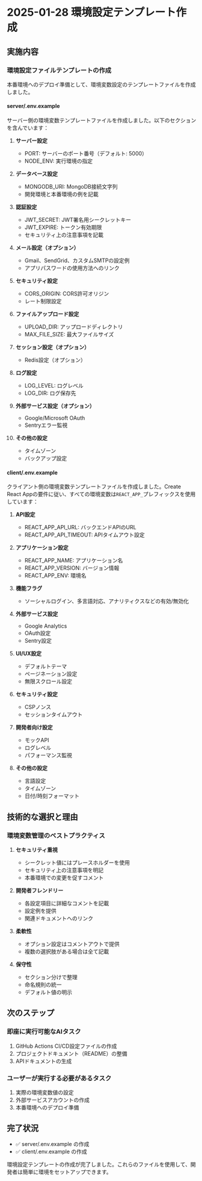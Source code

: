 # 2025-01-28 環境設定テンプレート作成

## 実施内容

### 環境設定ファイルテンプレートの作成

本番環境へのデプロイ準備として、環境変数設定のテンプレートファイルを作成しました。

#### server/.env.example

サーバー側の環境変数テンプレートファイルを作成しました。以下のセクションを含んでいます：

1. **サーバー設定**
   - PORT: サーバーのポート番号（デフォルト: 5000）
   - NODE_ENV: 実行環境の指定

2. **データベース設定**
   - MONGODB_URI: MongoDB接続文字列
   - 開発環境と本番環境の例を記載

3. **認証設定**
   - JWT_SECRET: JWT署名用シークレットキー
   - JWT_EXPIRE: トークン有効期限
   - セキュリティ上の注意事項を記載

4. **メール設定（オプション）**
   - Gmail、SendGrid、カスタムSMTPの設定例
   - アプリパスワードの使用方法へのリンク

5. **セキュリティ設定**
   - CORS_ORIGIN: CORS許可オリジン
   - レート制限設定

6. **ファイルアップロード設定**
   - UPLOAD_DIR: アップロードディレクトリ
   - MAX_FILE_SIZE: 最大ファイルサイズ

7. **セッション設定（オプション）**
   - Redis設定（オプション）

8. **ログ設定**
   - LOG_LEVEL: ログレベル
   - LOG_DIR: ログ保存先

9. **外部サービス設定（オプション）**
   - Google/Microsoft OAuth
   - Sentryエラー監視

10. **その他の設定**
    - タイムゾーン
    - バックアップ設定

#### client/.env.example

クライアント側の環境変数テンプレートファイルを作成しました。Create React Appの要件に従い、すべての環境変数は`REACT_APP_`プレフィックスを使用しています：

1. **API設定**
   - REACT_APP_API_URL: バックエンドAPIのURL
   - REACT_APP_API_TIMEOUT: APIタイムアウト設定

2. **アプリケーション設定**
   - REACT_APP_NAME: アプリケーション名
   - REACT_APP_VERSION: バージョン情報
   - REACT_APP_ENV: 環境名

3. **機能フラグ**
   - ソーシャルログイン、多言語対応、アナリティクスなどの有効/無効化

4. **外部サービス設定**
   - Google Analytics
   - OAuth設定
   - Sentry設定

5. **UI/UX設定**
   - デフォルトテーマ
   - ページネーション設定
   - 無限スクロール設定

6. **セキュリティ設定**
   - CSPノンス
   - セッションタイムアウト

7. **開発者向け設定**
   - モックAPI
   - ログレベル
   - パフォーマンス監視

8. **その他の設定**
   - 言語設定
   - タイムゾーン
   - 日付/時刻フォーマット

## 技術的な選択と理由

### 環境変数管理のベストプラクティス

1. **セキュリティ重視**
   - シークレット値にはプレースホルダーを使用
   - セキュリティ上の注意事項を明記
   - 本番環境での変更を促すコメント

2. **開発者フレンドリー**
   - 各設定項目に詳細なコメントを記載
   - 設定例を提供
   - 関連ドキュメントへのリンク

3. **柔軟性**
   - オプション設定はコメントアウトで提供
   - 複数の選択肢がある場合は全て記載

4. **保守性**
   - セクション分けで整理
   - 命名規則の統一
   - デフォルト値の明示

## 次のステップ

### 即座に実行可能なAIタスク
1. GitHub Actions CI/CD設定ファイルの作成
2. プロジェクトドキュメント（README）の整備
3. APIドキュメントの生成

### ユーザーが実行する必要があるタスク
1. 実際の環境変数値の設定
2. 外部サービスアカウントの作成
3. 本番環境へのデプロイ準備

## 完了状況
- ✅ server/.env.example の作成
- ✅ client/.env.example の作成

環境設定テンプレートの作成が完了しました。これらのファイルを使用して、開発者は簡単に環境をセットアップできます。